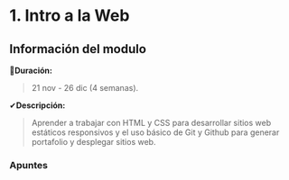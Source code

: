 # 1. Intro a la Web

## Información del modulo

📅**Duración:** 
>21 nov - 26 dic (4 semanas).

✔**Descripción:**
>Aprender a trabajar con HTML y CSS para desarrollar sitios web estáticos responsivos y el uso básico de Git y Github para generar portafolio y desplegar sitios web.

### Apuntes 

